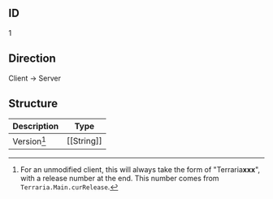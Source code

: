 ## ID
1

## Direction
Client -> Server

## Structure
| Description | Type       |
|-------------|------------|
| Version[^1] | [[String]] |

[^1]:For an unmodified client, this will always take the form of "Terraria**xxx**", with a release number at the end. This number comes from `Terraria.Main.curRelease`.